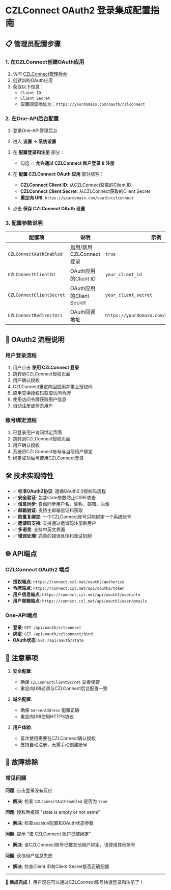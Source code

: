 # CZLConnect OAuth2 登录集成配置指南

## 📋 管理员配置步骤

### 1. 在CZLConnect创建OAuth应用

1. 访问 [CZLConnect管理后台](https://connect.czl.net)
2. 创建新的OAuth应用
3. 获取以下信息：
   - `Client ID`
   - `Client Secret`
   - 设置回调地址为：`https://yourdomain.com/oauth/czlconnect`

### 2. 在One-API后台配置

1. 登录One-API管理后台
2. 进入 **设置 → 系统设置**
3. 在 **配置登录和注册** 部分：
   - 勾选 ✅ **允许通过 CZLConnect 账户登录 & 注册**

4. 在 **配置 CZLConnect OAuth 应用** 部分填写：
   - **CZLConnect Client ID**: 从CZLConnect获取的Client ID
   - **CZLConnect Client Secret**: 从CZLConnect获取的Client Secret  
   - **重定向 URI**: `https://yourdomain.com/oauth/czlconnect`

5. 点击 **保存 CZLConnect OAuth 设置**

### 3. 配置参数说明

| 配置项 | 说明 | 示例 |
|--------|------|------|
| `CZLConnectAuthEnabled` | 启用/禁用CZLConnect登录 | `true` |
| `CZLConnectClientId` | OAuth应用的Client ID | `your_client_id` |
| `CZLConnectClientSecret` | OAuth应用的Client Secret | `your_client_secret` |
| `CZLConnectRedirectUri` | OAuth回调地址 | `https://yourdomain.com/oauth/czlconnect` |

## 🔄 OAuth2 流程说明

### 用户登录流程
1. 用户点击 **使用 CZLConnect 登录**
2. 跳转到CZLConnect授权页面
3. 用户确认授权
4. CZLConnect重定向回应用并带上授权码
5. 应用交换授权码获取访问令牌
6. 使用访问令牌获取用户信息
7. 自动注册或登录用户

### 账号绑定流程
1. 已登录用户访问绑定页面
2. 跳转到CZLConnect授权页面
3. 用户确认授权
4. 系统将CZLConnect账号与当前用户绑定
5. 绑定成功后可使用CZLConnect登录

## 🛠️ 技术实现特性

- ✅ **标准OAuth2协议**: 遵循OAuth2.0授权码流程
- ✅ **安全验证**: 包含state参数防止CSRF攻击
- ✅ **信息同步**: 自动同步用户名、昵称、邮箱、头像
- ✅ **邮箱验证**: 支持主邮箱验证和获取
- ✅ **防重复绑定**: 一个CZLConnect账号只能绑定一个系统账号
- ✅ **邀请码支持**: 支持通过邀请码注册新用户
- ✅ **多语言**: 支持中英文界面
- ✅ **错误处理**: 完善的错误处理和重试机制

## 🌐 API端点

### CZLConnect OAuth2 端点
- **授权端点**: `https://connect.czl.net/oauth2/authorize`
- **令牌端点**: `https://connect.czl.net/api/oauth2/token`
- **用户信息端点**: `https://connect.czl.net/api/oauth2/userinfo`
- **用户邮箱端点**: `https://connect.czl.net/api/oauth2/user/emails`

### One-API端点
- **登录**: `GET /api/oauth/czlconnect`
- **绑定**: `GET /api/oauth/czlconnect/bind`
- **OAuth状态**: `GET /api/oauth/state`

## 🚨 注意事项

1. **安全配置**:
   - 确保 `CZLConnectClientSecret` 妥善保管
   - 重定向URI必须与CZLConnect后台配置一致

2. **域名配置**:
   - 确保 `ServerAddress` 配置正确
   - 重定向URI使用HTTPS协议

3. **用户体验**:
   - 首次使用需要在CZLConnect确认授权
   - 支持自动注册，无需手动创建账号

## 🔧 故障排除

### 常见问题

**问题**: 点击登录没有反应
- **解决**: 检查 `CZLConnectAuthEnabled` 是否为 `true`

**问题**: 授权后报错 "state is empty or not same"
- **解决**: 检查session配置和OAuth状态参数

**问题**: 提示 "该 CZLConnect 账户已被绑定"
- **解决**: 该CZLConnect账号已被其他用户绑定，请使用其他账号

**问题**: 获取用户信息失败
- **解决**: 检查Client ID和Client Secret是否正确配置

---

🎉 **集成完成！** 用户现在可以通过CZLConnect账号快速登录和注册了！